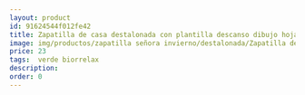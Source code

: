 ```yaml
---
layout: product
id: 91624544f012fe42
title: Zapatilla de casa destalonada con plantilla descanso dibujo hojas
image: img/productos/zapatilla señora invierno/destalonada/Zapatilla de casa destalonada con plantilla descanso dibujo hojas=23= verde biorrelax.webp
price: 23
tags:  verde biorrelax
description: 
order: 0
---
```


